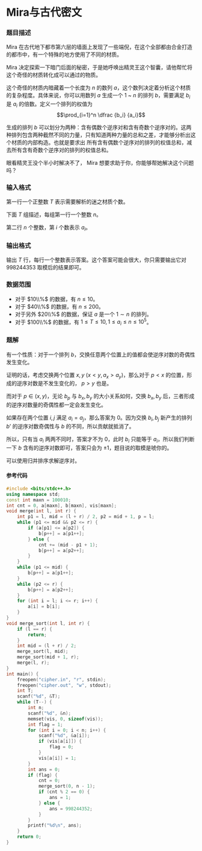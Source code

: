 # Mira与古代密文

### 题目描述

$\text{Mira}$ 在古代地下都市第六层的墙面上发现了一些端倪，在这个全部都由合金打造的都市中，有一个特殊的地方使用了不同的材质。

$\text{Mira}$ 决定探索一下暗门后面的秘密，于是她呼唤出精灵王这个智囊，请他帮忙将这个奇怪的材质转化成可以通过的物质。

这个奇怪的材质内暗藏着一个长度为 $n$ 的数列 $a$，这个数列决定着分析这个材质的复杂程度。具体来说，你可以用数列 $a$ 生成一个 $1$ ~ $n$ 的排列 $b$，需要满足 $b_i$ 是 $a_i$ 的倍数。定义一个排列的权值为 $$\prod_{i=1}^n \dfrac {b_i} {a_i}$$

生成的排列 $b$ 可以划分为两种：含有偶数个逆序对和含有奇数个逆序对的。这两种排列包含两种截然不同的力量，只有知道两种力量的总和之差，才能够分析出这个材质的内部构造。也就是要求出 所有含有偶数个逆序对的排列的权值总和，减去所有含有奇数个逆序对的排列的权值总和。

眼看精灵王没个半小时解决不了， $\text{Mira}$ 想要求助于你，你能够帮她解决这个问题吗？

### 输入格式

第一行一个正整数 $T$ 表示需要解析的迷之材质个数。

下面 $T$ 组描述，每组第一行一个整数 $n$。

第二行 $n$ 个整数，第 $i$ 个数表示 $a_i$。

### 输出格式

输出 $T$ 行，每行一个整数表示答案。这个答案可能会很大，你只需要输出它对 $998244353$ 取模后的结果即可。

### 数据范围

*   对于 $10\\%$ 的数据，有 $n\leq 10$。
*   对于 $40\\%$ 的数据，有 $n\leq 200$。
*   对于另外 $20\\%$ 的数据，保证 $a$ 是一个 $1\sim n$ 的排列。
*   对于 $100\\%$ 的数据，有 $1\leq T\leq 10,1\leq a_i\leq n\leq 10^5$。

<div style="page-break-after: always"></div>

### 题解
有一个性质：对于一个排列 $b$，交换任意两个位置上的值都会使逆序对数的奇偶性发生变化。

证明的话，考虑交换两个位置 $x,y~(x < y,a_x > a_y)$，那么对于 $p < x$ 的位置，形成的逆序对数是不发生变化的， $p > y$ 也是。

而对于 $p\in(x,y)$，无论 $b_p$ 与 $b_x,b_y$ 的大小关系如何，交换 $b_x,b_y$ 后，三者形成的逆序对数量的奇偶性都一定会发生变化。

如果存在两个位置 $i,j$ 满足 $a_i=a_j$，那么答案为 $0$。因为交换 $b_i,b_j$ 新产生的排列 $b’$ 的逆序对数奇偶性与 $b$ 的不同，所以贡献就抵消了。

所以，只有当 $a_i$ 两两不同时，答案才不为 $0$，此时 $b_i$ 只能等于 $a_i$，所以我们判断一下 $b$ 含有的逆序对数即可，答案只会为 $\pm 1$，题目说的取模是唬你的。

可以使用归并排序求解逆序对。


#### 参考代码

```c++
#include <bits/stdc++.h>
using namespace std;
const int maxn = 100010;
int cnt = 0, a[maxn], b[maxn], vis[maxn];
void merge(int l, int r) {
    int p1 = l, mid = (l + r) / 2, p2 = mid + 1, p = l;
    while (p1 <= mid && p2 <= r) {
        if (a[p1] <= a[p2]) {
            b[p++] = a[p1++];
        } else {
            cnt += (mid - p1 + 1);
            b[p++] = a[p2++];
        }
    }
    while (p1 <= mid) {
        b[p++] = a[p1++];
    }
    while (p2 <= r) {
        b[p++] = a[p2++];
    }
    for (int i = l; i <= r; i++) {
        a[i] = b[i];
    }
}
void merge_sort(int l, int r) {
    if (l == r) {
        return;
    }
    int mid = (l + r) / 2;
    merge_sort(l, mid);
    merge_sort(mid + 1, r);
    merge(l, r);
}
int main() {
    freopen("cipher.in", "r", stdin);
    freopen("cipher.out", "w", stdout);
    int T;
    scanf("%d", &T);
    while (T--) {
        int n;
        scanf("%d", &n);
        memset(vis, 0, sizeof(vis));
        int flag = 1;
        for (int i = 0; i < n; i++) {
            scanf("%d", &a[i]);
            if (vis[a[i]]) {
                flag = 0;
            }
            vis[a[i]] = 1;
        }
        int ans = 0;
        if (flag) {
            cnt = 0;
            merge_sort(0, n - 1);
            if (cnt % 2 == 0) {
                ans = 1;
            } else {
                ans = 998244352;
            }
        }
        printf("%d\n", ans);
    }
    return 0;
}
```

<div style="page-break-after: always"></div>
